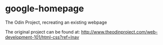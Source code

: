 google-homepage
===============

The Odin Project, recreating an existing webpage

The original project can be found at:
http://www.theodinproject.com/web-development-101/html-css?ref=lnav